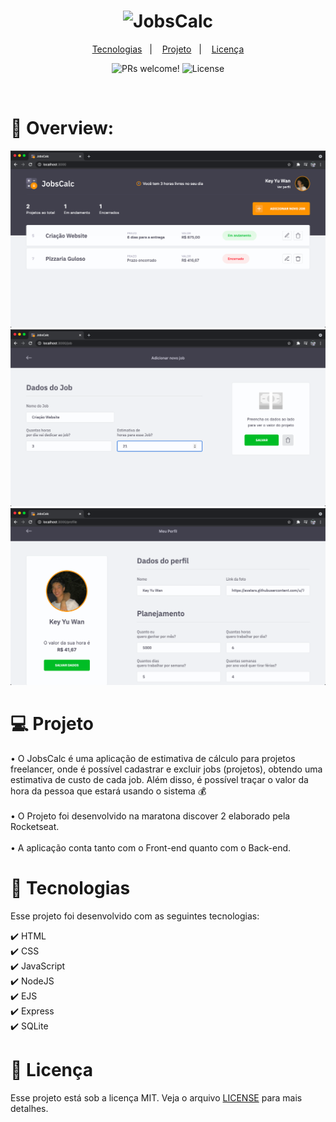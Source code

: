 <h1 align="center">
  <img alt="JobsCalc" title="JobsCalc" src="https://i.imgur.com/Veqm7Gh.png" width="220px" />
</h1>

<p align="center">
  <a href="#-tecnologias">Tecnologias</a>&nbsp;&nbsp;&nbsp;|&nbsp;&nbsp;&nbsp;
  <a href="#-projeto">Projeto</a>&nbsp;&nbsp;&nbsp;|&nbsp;&nbsp;&nbsp;
  <a href="#memo-licença">Licença</a>
</p>

<p align="center">
 <img src="https://img.shields.io/static/v1?label=PRs&message=welcome&color=49AA26&labelColor=000000" alt="PRs welcome!" />

  <img alt="License" src="https://img.shields.io/static/v1?label=license&message=MIT&color=49AA26&labelColor=000000">
</p>

<br>

# 📸 Overview:
![](./public/images/readmeImages/jobscalc.png)
![](./public/images/readmeImages/jobData.png)
![](./public/images/readmeImages/jobProfile.png)

# 💻 Projeto

• O JobsCalc é uma aplicação de estimativa de cálculo para projetos freelancer, onde é possível cadastrar e excluir jobs (projetos), obtendo uma estimativa de custo de cada job. Além disso, é possível traçar o valor da hora da pessoa que estará usando o sistema 💰 <br /> <br />
• O Projeto foi desenvolvido na maratona discover 2 elaborado pela Rocketseat.
<br /> <br />
• A aplicação conta tanto com o Front-end quanto com o Back-end.

# 🚀 Tecnologias

Esse projeto foi desenvolvido com as seguintes tecnologias:

✔️ HTML <br />
✔️ CSS <br />
✔️ JavaScript <br />
✔️ NodeJS <br />
✔️ EJS <br />
✔️ Express <br />
✔️ SQLite

# 📝 Licença

Esse projeto está sob a licença MIT. Veja o arquivo [LICENSE](.github/LICENSE.md) para mais detalhes.


